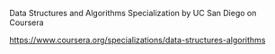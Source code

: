 Data Structures and Algorithms Specialization by UC San Diego on Coursera

https://www.coursera.org/specializations/data-structures-algorithms

